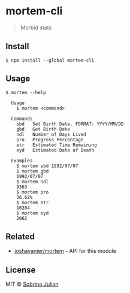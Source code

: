 # mortem-cli

> Morbid stats


## Install

```
$ npm install --global mortem-cli
```


## Usage

```
$ mortem --help

  Usage
    $ mortem <command>

  Commands
    sbd   Set Birth Date. FORMAT: YYYY/MM/DD
    gbd   Get Birth Date
    ndl   Number of Days Lived
    pro   Progress Percentage
    etr   Estimated Time Remaining
    eyd   Estimated Date of Death

  Examples
    $ mortem sbd 1992/07/07
    $ mortem gbd
    1992/07/07
    $ mortem ndl
    9363
    $ mortem pro
    36.62%
    $ mortem etr
    16204
    $ mortem eyd
    2062
```


## Related

- [joshavanier/mortem](https://github.com/joshavanier/mortem) - API for this module


## License

MIT © [Sobrino Julian](sobrinojulian.github.io)
